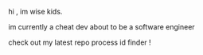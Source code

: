 hi , im wise kids.


im currently a cheat dev 
about to be a software engineer


check out my latest repo process id finder !
